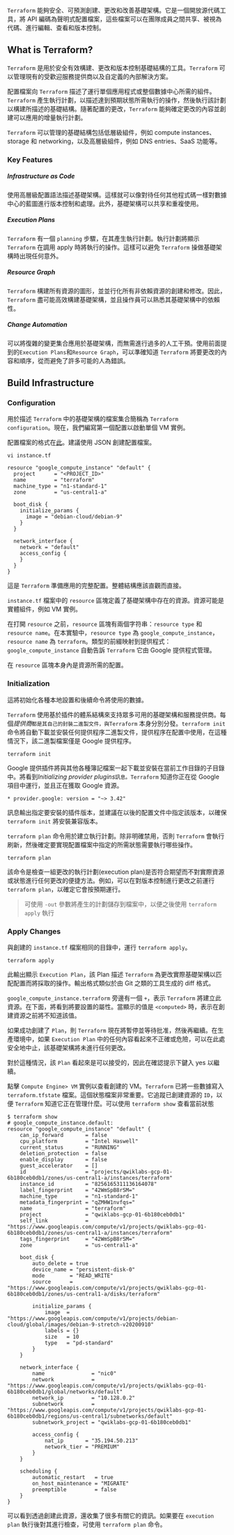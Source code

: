 `Terraform` 能夠安全、可預測創建、更改和改善基礎架構。它是一個開放源代碼工具，將 API 編碼為聲明式配置檔案，這些檔案可以在團隊成員之間共享、被視為代碼、進行編輯、查看和版本控制。

## What is Terraform?
`Terraform` 是用於安全有效構建、更改和版本控制基礎結構的工具。`Terraform` 可以管理現有的受歡迎服務提供商以及自定義的內部解決方案。

配置檔案向 `Terraform` 描述了運行單個應用程式或整個數據中心所需的組件。`Terraform` 產生執行計劃，以描述達到預期狀態所需執行的操作，然後執行該計劃以構建所描述的基礎結構。隨著配置的更改，`Terraform` 能夠確定更改的內容並創建可以應用的增量執行計劃。

`Terraform` 可以管理的基礎結構包括低層級組件，例如 compute instances、storage 和 networking，以及高層級組件，例如 DNS entries、SaaS 功能等。

### Key Features
##### Infrastructure as Code
使用高層級配置語法描述基礎架構。這樣就可以像對待任何其他程式碼一樣對數據中心的藍圖進行版本控制和處理。此外，基礎架構可以共享和重複使用。
##### Execution Plans
`Terraform` 有一個 `planning` 步驟，在其產生執行計劃。執行計劃將顯示 `Terraform` 在調用 apply 時將執行的操作。這樣可以避免 `Terraform` 操做基礎架構時出現任何意外。
##### Resource Graph
`Terraform` 構建所有資源的圖形，並並行化所有非依賴資源的創建和修改。因此，`Terraform` 盡可能高效構建基礎架構，並且操作員可以熟悉其基礎架構中的依賴性。

##### Change Automation
可以將復雜的變更集合應用於基礎架構，而無需進行過多的人工干預。使用前面提到的`Execution Plans`和`Resource Graph`，可以準確知道 `Terraform` 將要更改的內容和順序，從而避免了許多可能的人為錯誤。

## Build Infrastructure
### Configuration
用於描述 `Terraform` 中的基礎架構的檔案集合簡稱為 `Terraform configuration`。現在，我們編寫第一個配置以啟動單個 VM 實例。

配置檔案的格式在[此](https://www.terraform.io/docs/configuration/index.html)。建議使用 JSON 創建配置檔案。

```shell
vi instance.tf
```

```shell
resource "google_compute_instance" "default" {
  project      = "<PROJECT_ID>"
  name         = "terraform"
  machine_type = "n1-standard-1"
  zone         = "us-central1-a"

  boot_disk {
    initialize_params {
      image = "debian-cloud/debian-9"
    }
  }

  network_interface {
    network = "default"
    access_config {
    }
  }
}
```

這是 `Terraform` 準備應用的完整配置。整體結構應該直觀而直接。

`instance.tf` 檔案中的 `resource` 區塊定義了基礎架構中存在的資源。資源可能是實體組件，例如 VM 實例。

在打開 `resource` 之前，`resource` 區塊有兩個字符串：`resource type` 和 `resource name`。在本實驗中，`resource type` 為 `google_compute_instance`，`resource name` 為 `terraform`。類型的前綴映射到提供程式：`google_compute_instance` 自動告訴 `Terraform` 它由 Google 提供程式管理。

在 `resource` 區塊本身內是資源所需的配置。

### Initialization

這將初始化各種本地設置和後續命令將使用的數據。

`Terraform` 使用基於插件的體系結構來支持眾多可用的基礎架構和服務提供商。每個*提供商*`都是其自己的封裝二進製文件，與Terraform` 本身分別分發。`terraform init` 命令將自動下載並安裝任何提供程序二進製文件，提供程序在配置中使用，在這種情況下，該二進製檔案僅是 Google 提供程序。

```shell
terraform init
```

Google 提供插件將與其他各種簿記檔案一起下載並安裝在當前工作目錄的子目錄中。將看到*Initializing provider plugins*`訊息。Terraform` 知道你正在從 Google 項目中運行，並且正在獲取 Google 資源。

```shell
* provider.google: version = "~> 3.42"
```
訊息輸出指定要安裝的插件版本，並建議在以後的配置文件中指定該版本，以確保 `terraform init` 將安裝兼容版本。

`terraform plan` 命令用於建立執行計劃。除非明確禁用，否則 `Terraform` 會執行刷新，然後確定要實現配置檔案中指定的所需狀態需要執行哪些操作。

```shell
terraform plan
```

該命令是檢查一組更改的執行計劃(execution plan)是否符合期望而不對實際資源或狀態進行任何更改的便捷方法。例如，可以在對版本控制進行更改之前運行 `terraform plan`，以確定它會按預期運行。

>可使用 `-out` 參數將產生的計劃儲存到檔案中，以便之後使用 `terraform apply` 執行


### Apply Changes
與創建的 `instance.tf` 檔案相同的目錄中，運行 `terraform apply`。

```shell
terraform apply
```

此輸出顯示 `Execution Plan`，該 Plan 描述 `Terraform` 為更改實際基礎架構以匹配配置而將採取的操作。輸出格式類似於由 Git 之類的工具生成的 diff 格式。

`google_compute_instance.terraform` 旁邊有一個 `+`，表示 `Terraform` 將建立此資源。在下面，將看到將要設置的屬性。當顯示的值是 `<computed>` 時，表示在創建資源之前將不知道該值。

如果成功創建了 `Plan`，則 `Terraform` 現在將暫停並等待批准，然後再繼續。在生產環境中，如果 `Execution Plan` 中的任何內容看起來不正確或危險，可以在此處安全地中止，該基礎架構將未進行任何更改。

對於這種情況，該 `Plan` 看起來是可以接受的，因此在確認提示下鍵入 yes 以繼續。

點擊 `Compute Engine> VM` 實例以查看創建的 VM。`Terraform` 已將一些數據寫入 `terraform.tfstate` 檔案。這個狀態檔案非常重要。它追蹤已創建資源的 `ID`，以便 `Terraform` 知道它正在管理什麼。可以使用 `terraform show` 查看當前狀態
```shell
$ terraform show
# google_compute_instance.default:
resource "google_compute_instance" "default" {
    can_ip_forward       = false
    cpu_platform         = "Intel Haswell"
    current_status       = "RUNNING"
    deletion_protection  = false
    enable_display       = false
    guest_accelerator    = []
    id                   = "projects/qwiklabs-gcp-01-6b180ceb0db1/zones/us-central1-a/instances/terraform"
    instance_id          = "8256165311136164078"
    label_fingerprint    = "42WmSpB8rSM="
    machine_type         = "n1-standard-1"
    metadata_fingerprint = "qZMHW1nvfqs="
    name                 = "terraform"
    project              = "qwiklabs-gcp-01-6b180ceb0db1"
    self_link            = "https://www.googleapis.com/compute/v1/projects/qwiklabs-gcp-01-6b180ceb0db1/zones/us-central1-a/instances/terraform"
    tags_fingerprint     = "42WmSpB8rSM="
    zone                 = "us-central1-a"

    boot_disk {
        auto_delete = true
        device_name = "persistent-disk-0"
        mode        = "READ_WRITE"
        source      = "https://www.googleapis.com/compute/v1/projects/qwiklabs-gcp-01-6b180ceb0db1/zones/us-central1-a/disks/terraform"

        initialize_params {
            image  = "https://www.googleapis.com/compute/v1/projects/debian-cloud/global/images/debian-9-stretch-v20200910"
            labels = {}
            size   = 10
            type   = "pd-standard"
        }
    }

    network_interface {
        name               = "nic0"
        network            = "https://www.googleapis.com/compute/v1/projects/qwiklabs-gcp-01-6b180ceb0db1/global/networks/default"
        network_ip         = "10.128.0.2"
        subnetwork         = "https://www.googleapis.com/compute/v1/projects/qwiklabs-gcp-01-6b180ceb0db1/regions/us-central1/subnetworks/default"
        subnetwork_project = "qwiklabs-gcp-01-6b180ceb0db1"

        access_config {
            nat_ip       = "35.194.50.213"
            network_tier = "PREMIUM"
        }
    }

    scheduling {
        automatic_restart   = true
        on_host_maintenance = "MIGRATE"
        preemptible         = false
    }
}
```

可以看到透過創建此資源，還收集了很多有關它的資訊。如果要在 `execution plan` 執行後對其進行檢查，可使用 `terraform plan` 命令。